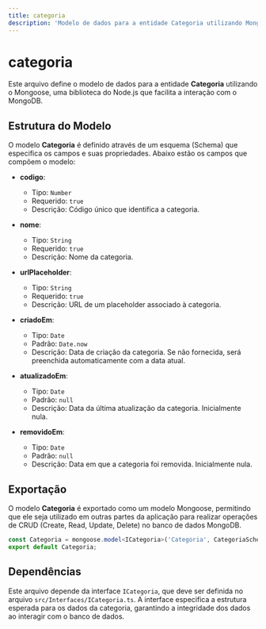 ```yaml
---
title: categoria
description: 'Modelo de dados para a entidade Categoria utilizando Mongoose.'
---
```


# categoria

Este arquivo define o modelo de dados para a entidade **Categoria** utilizando o Mongoose, uma biblioteca do Node.js que facilita a interação com o MongoDB.

## Estrutura do Modelo

O modelo **Categoria** é definido através de um esquema (Schema) que especifica os campos e suas propriedades. Abaixo estão os campos que compõem o modelo:

- **codigo**: 
  - Tipo: `Number`
  - Requerido: `true`
  - Descrição: Código único que identifica a categoria.

- **nome**: 
  - Tipo: `String`
  - Requerido: `true`
  - Descrição: Nome da categoria.

- **urlPlaceholder**: 
  - Tipo: `String`
  - Requerido: `true`
  - Descrição: URL de um placeholder associado à categoria.

- **criadoEm**: 
  - Tipo: `Date`
  - Padrão: `Date.now`
  - Descrição: Data de criação da categoria. Se não fornecida, será preenchida automaticamente com a data atual.

- **atualizadoEm**: 
  - Tipo: `Date`
  - Padrão: `null`
  - Descrição: Data da última atualização da categoria. Inicialmente nula.

- **removidoEm**: 
  - Tipo: `Date`
  - Padrão: `null`
  - Descrição: Data em que a categoria foi removida. Inicialmente nula.

## Exportação

O modelo **Categoria** é exportado como um modelo Mongoose, permitindo que ele seja utilizado em outras partes da aplicação para realizar operações de CRUD (Create, Read, Update, Delete) no banco de dados MongoDB.

```typescript
const Categoria = mongoose.model<ICategoria>('Categoria', CategoriaSchema, 'Categorias');
export default Categoria;
``` 

## Dependências

Este arquivo depende da interface `ICategoria`, que deve ser definida no arquivo `src/Interfaces/ICategoria.ts`. A interface especifica a estrutura esperada para os dados da categoria, garantindo a integridade dos dados ao interagir com o banco de dados.